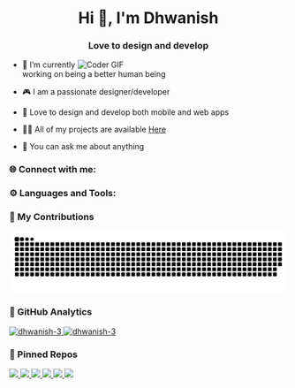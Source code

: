 <h1 align="center">Hi 👋, I'm Dhwanish</h1>
<h3 align="center">Love to design and develop</h3>
<img align="right" alt="Coder GIF" width=380 src="https://firebasestorage.googleapis.com/v0/b/nitc-permission-system.appspot.com/o/github-images%2Fdhwanish-coding.gif?alt=media" />

- 🔭 I’m currently working on being a better human being
- 🎮 I am a passionate designer/developer
- 🎨 Love to design and develop both mobile and web apps

- 👨‍💻 All of my projects are available [Here](https://github.com/dhwanish-3?tab=repositories)

- 💬 You can ask me about anything

<h3 align="left">🌐 Connect with me:</h3>
<p align="left">
    <!-- <a href="https://twitter.com/dhwanidhwanish">
    <img align="center" src="https://firebasestorage.googleapis.com/v0/b/nitc-permission-system.appspot.com/o/github-images%2Ftwitter.svg?alt=media" alt="dhwanidhwanish" height="30" width="40" /></a> -->
    <!-- <a href="https://www.leetcode.com/dhwanish3">
    <img align="center" src="https://firebasestorage.googleapis.com/v0/b/nitc-permission-system.appspot.com/o/github-images%2Fleetcode.svg?alt=media" alt="dhwanish3" height="30" width="40" /></a>
    <a href="https://linkedin.com/in/dhwanishkr">
    <img align="center" src="https://firebasestorage.googleapis.com/v0/b/nitc-permission-system.appspot.com/o/github-images%2Flinkedin.svg?alt=media" alt="dhwanishkr" height="30" width="40" /></a>
    <a href="https://www.codechef.com/users/dhwani333sh">
    <img align="center" src="https://firebasestorage.googleapis.com/v0/b/nitc-permission-system.appspot.com/o/github-images%2Fcodechef.svg?alt=media" alt="dhwani333sh" height="30" width="40" /></a>
    <a href="https://www.hackerrank.com/dhwanish_b211261">
    <img align="center" src="https://firebasestorage.googleapis.com/v0/b/nitc-permission-system.appspot.com/o/github-images%2Fhackerrank.svg?alt=media" alt="dhwanish_b211261" height="30" width="40" /></a>
    <a href="https://codeforces.com/profile/dhwanish3">
    <img align="center" src="https://firebasestorage.googleapis.com/v0/b/nitc-permission-system.appspot.com/o/github-images%2Fcodeforces.svg?alt=media" alt="dhwanish3" height="30" width="40" /></a>
    <a href="https://auth.geeksforgeeks.org/user/dhwanicx67">
    <img align="center" src="https://firebasestorage.googleapis.com/v0/b/nitc-permission-system.appspot.com/o/github-images%2Fgfg.svg?alt=media" alt="dhwanicx67" height="30" width="40" /></a> -->
</p>
<h3 align="left">⚙️ Languages and Tools:</h3>
<!-- <div align="left">
    <img src="https://skillicons.dev/icons?i=c,cpp,flutter,dart,html,css,js,figma,git,react,nodejs,firebase,java,mysql,blender" />
</div> -->

<!-- <h3 align="left">⚙️ Languages and Tools:</h3>
<p align="left">
<a href="https://www.cprogramming.com/">
    <img src="https://firebasestorage.googleapis.com/v0/b/nitc-permission-system.appspot.com/o/github-images%2Fc.svg?alt=media" alt="c" width="40" height="40"/> </a>
<a href="https://www.w3schools.com/cpp/"> 
    <img src="https://firebasestorage.googleapis.com/v0/b/nitc-permission-system.appspot.com/o/github-images%2Fcpp.svg?alt=media" alt="cplusplus" width="40" height="40"/> </a> 
<a href="https://flutter.dev"> 
    <img src="https://firebasestorage.googleapis.com/v0/b/nitc-permission-system.appspot.com/o/github-images%2Fflutter.svg?alt=media" alt="flutter" width="40" height="40"/> </a> 
<a href="https://dart.dev"> 
    <img src="https://firebasestorage.googleapis.com/v0/b/nitc-permission-system.appspot.com/o/github-images%2Fdart.svg?alt=media" alt="dart" width="40" height="40"/> </a> 
<a href="https://www.w3.org/html/">
    <img src="https://firebasestorage.googleapis.com/v0/b/nitc-permission-system.appspot.com/o/github-images%2Fhtml.svg?alt=media" alt="html5" width="40" height="40"/> </a>
<a href="https://www.w3schools.com/css/">
    <img src="https://firebasestorage.googleapis.com/v0/b/nitc-permission-system.appspot.com/o/github-images%2Fcss.svg?alt=media" alt="css3" width="40" height="40"/> </a>
<a href="https://developer.mozilla.org/en-US/docs/Web/JavaScript"> 
    <img src="https://firebasestorage.googleapis.com/v0/b/nitc-permission-system.appspot.com/o/github-images%2Fjavascript.svg?alt=media" alt="javascript" width="40" height="40"/> </a> 
<a href="https://www.figma.com/">
    <img src="https://firebasestorage.googleapis.com/v0/b/nitc-permission-system.appspot.com/o/github-images%2Ffigma.svg?alt=media" alt="figma" width="40" height="40"/> </a> 
<a href="https://reactjs.org/">
    <img src="https://firebasestorage.googleapis.com/v0/b/nitc-permission-system.appspot.com/o/github-images%2Freact.svg?alt=media" alt="react" width="40" height="40"/> </a> 
<a href="https://nodejs.org">
    <img src="https://firebasestorage.googleapis.com/v0/b/nitc-permission-system.appspot.com/o/github-images%2Fnodejs.svg?alt=media" alt="nodejs" width="40" height="40"/> </a>
<a href="https://www.java.com">
    <img src="https://firebasestorage.googleapis.com/v0/b/nitc-permission-system.appspot.com/o/github-images%2Fjava.svg?alt=media" alt="java" width="40" height="40"/> </a> 
<a href="https://firebase.google.com/"> 
    <img src="https://firebasestorage.googleapis.com/v0/b/nitc-permission-system.appspot.com/o/github-images%2Ffirebase.svg?alt=media" alt="firebase" width="40" height="40"/> </a> 
<a href="https://www.php.net"> 
    <img src="https://firebasestorage.googleapis.com/v0/b/nitc-permission-system.appspot.com/o/github-images%2Fphp.svg?alt=media" alt="php" width="40" height="30"/> </a> 
<a href="https://www.mysql.com/">
    <img src="https://firebasestorage.googleapis.com/v0/b/nitc-permission-system.appspot.com/o/github-images%2Fmysql.svg?alt=media" alt="mysql" width="40" height="30"/> </a>
<a href="https://cloud.google.com"> 
    <img src="https://firebasestorage.googleapis.com/v0/b/nitc-permission-system.appspot.com/o/github-images%2Fgcloud.svg?alt=media" alt="gcp" width="40"height="40"></a> 
<a href="https://www.blender.org/"> 
    <img src="https://firebasestorage.googleapis.com/v0/b/nitc-permission-system.appspot.com/o/github-images%2Fblender.svg?alt=media" alt="blender" width="40" height="40"/> </a>
</p> -->

<h3>🐍 My Contributions</h3>
<img alt="snake eating my contributions" src="https://raw.githubusercontent.com/dhwanish-3/dhwanish-3/output/github-contribution-grid-snake-dark-blue.svg" />


<h3>🧩 GitHub Analytics</h3>
<a href="https://github.com/dhwanish-3">
    <img class="streak" src="https://github-readme-streak-stats.herokuapp.com/?user=dhwanish-3&theme=dracula&hide_border=true&border_color=646464" alt="dhwanish-3"/>
    <img class="Lang" src="https://github-readme-stats.vercel.app/api/top-langs?username=dhwanish-3&show_icons=true&locale=en&layout=compact&theme=dracula&size_weight=0.6&count_weight=0.4&langs_count=8&hide_border=true&hide=Cmake,Batchfile&border_color=646464" alt="dhwanish-3" />
    <!-- <img class="rank" src="https://github-readme-stats.vercel.app/api?username=dhwanish-3&show_icons=true&locale=en&theme=dracula&include_all_commits&rank_icon=percentile&line_height=29&hide_border=true&border_color=646464" alt="dhwanish-3" />
    <img class="trophy" src="https://github-profile-trophy.vercel.app/?username=dhwanish-3&theme=dracula&row=2&column=3&title=MultipleLang,Stars,Commits,Issues,PullRequest,Repositories,Reviews&no-frame=true&border_color=646464"alt="dhwanish-3" /> -->
</a>

<h3>🔧 Pinned Repos</h3>
<div>
<a href="https://github.com/dhwanish-3/Heal-the-Health-App">
    <img src="https://github-readme-stats.vercel.app/api/pin/?username=dhwanish-3&repo=heal_the_health_app&theme=dracula&border_color=111">
</a>
<a href="https://github.com/dhwanish-3/Heartless">
<img src="https://github-readme-stats.vercel.app/api/pin/?username=dhwanish-3&repo=Heartless&theme=dracula&border_color=111">
</a>
<a href="https://github.com/dhwanish-3/quizi-five">
<img src="https://github-readme-stats.vercel.app/api/pin/?username=shellyannissa&repo=quizi-five&theme=dracula&border_color=111">
</a>
<a href="https://github.com/dhwanish-3/dhwanY_OS">
<img src="https://github-readme-stats.vercel.app/api/pin/?username=dhwanish-3&repo=dhwanY_OS&theme=dracula&border_color=111">
</a>
<a href="https://github.com/dhwanish-3/git_bash_powerline_theme">
<img src="https://github-readme-stats.vercel.app/api/pin/?username=dhwanish-3&repo=git_bash_powerline_theme&theme=dracula&border_color=111">
</a>
<a href="https://github.com/dhwanish-3/calendar_slider">
<img src="https://github-readme-stats.vercel.app/api/pin/?username=dhwanish-3&repo=calendar_slider&theme=dracula&border_color=111">
</a>
</div>